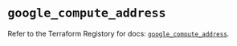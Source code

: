 # `google_compute_address`

Refer to the Terraform Registory for docs: [`google_compute_address`](https://registry.terraform.io/providers/hashicorp/google/4.62.1/docs/resources/compute_address).

